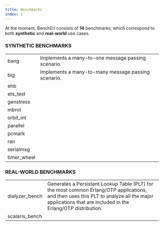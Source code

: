 ```yaml
---
title: Benchmarks
index: 1
---
```


At the moment, BenchErl consists of **14** benchmarks, which correspond to both **synthetic** and **real-world** use cases.

### SYNTHETIC BENCHMARKS

<table border="0" cellpadding="5">
	<tr>
		<td class="bench-name">bang</td>
		<td class="bench-description">Implements a many-to-one message passing scenario.</td>
	</tr>
    <tr>
		<td class="bench-name">big</td>
		<td class="bench-description">Implements a many-to-many message passing scenario.</td>
	</tr>
    <tr><td class="bench-name">ehb</td><td class="bench-description"></td></tr>
    <tr><td class="bench-name">ets_test</td><td class="bench-description"></td></tr>
    <tr><td class="bench-name">genstress</td><td class="bench-description"></td></tr>
    <tr><td class="bench-name">mbrot</td><td class="bench-description"></td></tr>
    <tr><td class="bench-name">orbit_int</td><td class="bench-description"></td></tr>
    <tr><td class="bench-name">parallel</td><td class="bench-description"></td></tr>
    <tr><td class="bench-name">pcmark</td><td class="bench-description"></td></tr>
    <tr><td class="bench-name">ran</td><td class="bench-description"></td></tr>
    <tr><td class="bench-name">serialmsg</td><td class="bench-description"></td></tr>
    <tr><td class="bench-name">timer_wheel</td><td class="bench-description"></td></tr>
</table>

### REAL-WORLD BENCHMARKS

<table border="0" cellpadding="5">
	<tr>
		<td class="bench-name">dialyzer_bench</td>
		<td class="bench-description">Generates a Persistent Lookup Table (PLT) for the most common Erlang/OTP applications, and then uses this PLT to analyze all the major applications that are included in the Erlang/OTP distribution.</td>	
	</tr>
    <tr><td class="bench-name">scalaris_bench</td><td class="bench-description"></td></tr>
</table>


